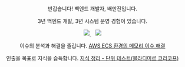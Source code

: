 <p align='center'>
반갑습니다! 백엔드 개발자, 배만진입니다.
</p>

<p align='center'>
3년 백엔드 개발, 3년 시스템 운영 경험이 있습니다.
</p>

<p align='center'>  
  <a href="https://www.linkedin.com/in/mj-bae/">
    <img src="https://img.shields.io/badge/linkedin-%230077B5.svg?&style=for-the-badge&logo=linkedin&logoColor=white" />
  </a>&nbsp;&nbsp;
  <a href="https://studynote.oopy.io/">
    <img src="https://img.shields.io/badge/Notion-000000?style=for-the-badge&logo=notion&logoColor=white" />        
  </a>
</p>

<p align='center'>
  이슈의 분석과 해결을 즐깁니다. <a href='https://studynote.oopy.io/trouble-shooting/memory-leak/'>AWS ECS 환경의 메모리 이슈 해결</a>
</p>

<p align='center'>
  인출을 목표로 지식을 습득합니다. <a href='https://studynote.oopy.io/books/15'>지식 정리 - 단위 테스트(블라디미르 코리코프)</a>
</p>
